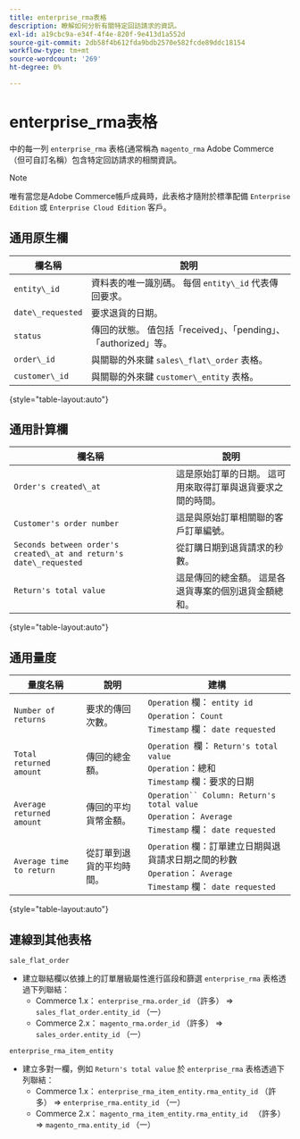 ```yaml
---
title: enterprise_rma表格
description: 瞭解如何分析有關特定回訪請求的資訊。
exl-id: a19cbc9a-e34f-4f4e-820f-9e413d1a552d
source-git-commit: 2db58f4b612fda9bdb2570e582fcde89ddc18154
workflow-type: tm+mt
source-wordcount: '269'
ht-degree: 0%

---
```


# enterprise_rma表格

中的每一列 `enterprise_rma` 表格(通常稱為 `magento_rma` Adobe Commerce （但可自訂名稱）包含特定回訪請求的相關資訊。

>[!NOTE]
>
>唯有當您是Adobe Commerce帳戶成員時，此表格才隨附於標準配備 `Enterprise Edition` 或 `Enterprise Cloud Edition` 客戶。

## 通用原生欄

| **欄名稱** | **說明** |
|---|---|
| `entity\_id` | 資料表的唯一識別碼。 每個 `entity\_id` 代表傳回要求。 |
| `date\_requested` | 要求退貨的日期。 |
| `status` | 傳回的狀態。 值包括「received」、「pending」、「authorized」等。 |
| `order\_id` | 與關聯的外來鍵 `sales\_flat\_order` 表格。 |
| `customer\_id` | 與關聯的外來鍵 `customer\_entity` 表格。 |

{style="table-layout:auto"}

## 通用計算欄

| **欄名稱** | **說明** |
|---|---|
| `Order's created\_at` | 這是原始訂單的日期。 這可用來取得訂單與退貨要求之間的時間。 |
| `Customer's order number` | 這是與原始訂單相關聯的客戶訂單編號。 |
| `Seconds between order's created\_at and return's date\_requested` | 從訂購日期到退貨請求的秒數。 |
| `Return's total value` | 這是傳回的總金額。 這是各退貨專案的個別退貨金額總和。 |

{style="table-layout:auto"}

## 通用量度

| **量度名稱** | **說明** | **建構** |
|---|---|---|
| `Number of returns` | 要求的傳回次數。 | `Operation` 欄： `entity id`<br>`Operation`： `Count`<br>`Timestamp` 欄： `date requested` |
| `Total returned amount` | 傳回的總金額。 | `Operation `欄： `Return's total value`<br>`Operation`：總和<br>`Timestamp` 欄：要求的日期 |
| `Average returned amount` | 傳回的平均貨幣金額。 | `Operation`` Column: Return's total value`<br>`Operation`： `Average`<br>`Timestamp` 欄： `date requested` |
| `Average time to return` | 從訂單到退貨的平均時間。 | `Operation` 欄：訂單建立日期與退貨請求日期之間的秒數<br>`Operation`： `Average`<br>`Timestamp` 欄： `date requested` |

{style="table-layout:auto"}

## 連線到其他表格

`sale_flat_order`

* 建立聯結欄以依據上的訂單層級屬性進行區段和篩選 `enterprise_rma` 表格透過下列聯結：
   * Commerce 1.x： `enterprise_rma.order_id` （許多） => `sales_flat_order.entity_id` （一）
   * Commerce 2.x： `magento_rma.order_id` （許多） => `sales_order.entity_id` （一）

`enterprise_rma_item_entity`

* 建立多對一欄，例如 `Return's total value` 於 `enterprise_rma` 表格透過下列聯結：
   * Commerce 1.x： `enterprise_rma_item_entity.rma_entity_id` （許多） => `enterprise_rma.entity_id` （一）
   * Commerce 2.x： `magento_rma_item_entity.rma_entity_id ` （許多） => `magento_rma.entity_id` （一）
